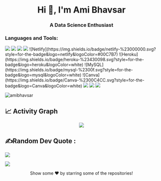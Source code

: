 

<h1 align="center">Hi 👋, I'm Ami Bhavsar</h1>
<h3 align="center">A Data Science Enthusiast</h3>



<h3 align="left">Languages and Tools:</h3>

<p>
  <img src="https://img.shields.io/badge/Python-3776AB?style=for-the-badge&logo=python&logoColor=white" />
  <img src="https://img.shields.io/badge/HTML5-E34F26?style=for-the-badge&logo=html5&logoColor=white" />
  <img src="https://img.shields.io/badge/CSS3-1572B6?style=for-the-badge&logo=css3&logoColor=white" />
  <img src="https://img.shields.io/badge/JavaScript-323330?style=for-the-badge&logo=javascript&logoColor=F7DF1E" />
 ![Netlify](https://img.shields.io/badge/netlify-%23000000.svg?style=for-the-badge&logo=netlify&logoColor=#00C7B7) ![Heroku](https://img.shields.io/badge/heroku-%23430098.svg?style=for-the-badge&logo=heroku&logoColor=white) 
 ![MySQL](https://img.shields.io/badge/mysql-%2300f.svg?style=for-the-badge&logo=mysql&logoColor=white)
 ![Canva](https://img.shields.io/badge/Canva-%2300C4CC.svg?style=for-the-badge&logo=Canva&logoColor=white)
  <img src="https://img.shields.io/badge/C%2B%2B-00599C?style=for-the-badge&logo=c%2B%2B&logoColor=white" />
  <img src="https://img.shields.io/badge/C%23-239120?style=for-the-badge&logo=c-sharp&logoColor=white" />
  <img src="https://img.shields.io/badge/Java-ED8B00?style=for-the-badge&logo=java&logoColor=white" 
  <img src="https://img.shields.io/badge/json-5E5C5C?style=for-the-badge&logo=json&logoColor=white" />
</p>

<p><img align="center" src="https://github-readme-stats.vercel.app/api/top-langs?username=amibhavsar&show_icons=true&locale=en&layout=compact" alt="amibhavsar" /></p>

## 📈 Activity Graph
<p align="center">
	<img src="https://activity-graph.herokuapp.com/graph?username=shubhamjitiya&theme=minimal"/>
</p>

## ✍️Random Dev Quote :
	  
![](https://quotes-github-readme.vercel.app/api?type=horizontal&theme=vue)

[![](https://visitcount.itsvg.in/api?id=shubhamjitiya&icon=0&color=1)](https://visitcount.itsvg.in)

	  
<div align=center>
Show some ❤️ by starring some of the repositories!

<!--
**AmiBhavsar/AmiBhavsar** is a ✨ _special_ ✨ repository because its `README.md` (this file) appears on your GitHub profile.

Here are some ideas to get you started:

- 🔭 I’m currently working on ...
- 🌱 I’m currently learning ...
- 👯 I’m looking to collaborate on ...
- 🤔 I’m looking for help with ...
- 💬 Ask me about ...
- 📫 How to reach me: ...
- 😄 Pronouns: ...
- ⚡ Fun fact: ...
-->
